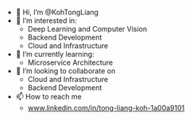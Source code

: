 - 👋 Hi, I’m @KohTongLiang
- 👀 I’m interested in:
  - Deep Learning and Computer Vision
  - Backend Development
  - Cloud and Infrastructure
- 🌱 I’m currently learning:
  - Microservice Architecture
- 💞️ I’m looking to collaborate on 
  - Cloud and Infrastructure
  - Backend Development
- 📫 How to reach me
  - www.linkedin.com/in/tong-liang-koh-1a00a9101

<!---
KohTongLiang/KohTongLiang is a ✨ special ✨ repository because its `README.md` (this file) appears on your GitHub profile.
You can click the Preview link to take a look at your changes.
--->
